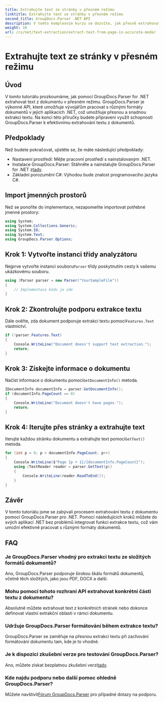 ```yaml
---
title: Extrahujte text ze stránky v přesném režimu
linktitle: Extrahujte text ze stránky v přesném režimu
second_title: GroupDocs.Parser .NET API
description: V tomto komplexním kurzu se dozvíte, jak přesně extrahovat text z dokumentů pomocí GroupDocs.Parser for .NET.
weight: 16
url: /cs/net/text-extraction/extract-text-from-page-in-accurate-mode/
---
```


# Extrahujte text ze stránky v přesném režimu

## Úvod
V tomto tutoriálu prozkoumáme, jak pomocí GroupDocs.Parser for .NET extrahovat text z dokumentu v přesném režimu. GroupDocs.Parser je výkonné API, které umožňuje vývojářům pracovat s různými formáty dokumentů v jejich aplikacích .NET, což umožňuje přesnou a snadnou extrakci textu. Na konci této příručky budete připraveni využít schopnosti GroupDocs.Parser k efektivnímu extrahování textu z dokumentů.
## Předpoklady
Než budete pokračovat, ujistěte se, že máte následující předpoklady:
- Nastavení prostředí: Mějte pracovní prostředí s nainstalovaným .NET.
-  Instalace GroupDocs.Parser: Stáhněte a nainstalujte GroupDocs.Parser for .NET z[tady](https://releases.groupdocs.com/parser/net/).
- Základní porozumění C#: Výhodou bude znalost programovacího jazyka C#.
## Import jmenných prostorů
Než se ponoříte do implementace, nezapomeňte importovat potřebné jmenné prostory:
```csharp
using System;
using System.Collections.Generic;
using System.IO;
using System.Text;
using GroupDocs.Parser.Options;
```
## Krok 1: Vytvořte instanci třídy analyzátoru
 Nejprve vytvořte instanci souboru`Parser` třídy poskytnutím cesty k vašemu ukázkovému souboru.
```csharp
using (Parser parser = new Parser("YourSampleFile"))
{
    // Implementace kódu je zde
}
```
## Krok 2: Zkontrolujte podporu extrakce textu
 Dále ověřte, zda dokument podporuje extrakci textu pomocí`Features.Text` vlastnictví.
```csharp
if (!parser.Features.Text)
{
    Console.WriteLine("Document doesn't support text extraction.");
    return;
}
```
## Krok 3: Získejte informace o dokumentu
 Načíst informace o dokumentu pomocí`GetDocumentInfo()` metoda.
```csharp
IDocumentInfo documentInfo = parser.GetDocumentInfo();
if (documentInfo.PageCount == 0)
{
    Console.WriteLine("Document doesn't have pages.");
    return;
}
```
## Krok 4: Iterujte přes stránky a extrahujte text
 Iterujte každou stránku dokumentu a extrahujte text pomocí`GetText()` metoda.
```csharp
for (int p = 0; p < documentInfo.PageCount; p++)
{
    Console.WriteLine($"Page {p + 1}/{documentInfo.PageCount}");
    using (TextReader reader = parser.GetText(p))
    {
        Console.WriteLine(reader.ReadToEnd());
    }
}
```
## Závěr
V tomto tutoriálu jsme se zabývali procesem extrahování textu z dokumentu pomocí GroupDocs.Parser pro .NET. Pomocí následujících kroků můžete do svých aplikací .NET bez problémů integrovat funkci extrakce textu, což vám umožní efektivně pracovat s různými formáty dokumentů.

## FAQ
### Je GroupDocs.Parser vhodný pro extrakci textu ze složitých formátů dokumentů?
Ano, GroupDocs.Parser podporuje širokou škálu formátů dokumentů, včetně těch složitých, jako jsou PDF, DOCX a další.
### Mohu pomocí tohoto rozhraní API extrahovat konkrétní části textu z dokumentu?
Absolutně můžete extrahovat text z konkrétních stránek nebo dokonce definovat vlastní extrakční oblasti v rámci dokumentu.
### Udržuje GroupDocs.Parser formátování během extrakce textu?
GroupDocs.Parser se zaměřuje na přesnou extrakci textu při zachování formátování dokumentu tam, kde je to vhodné.
### Je k dispozici zkušební verze pro testování GroupDocs.Parser?
 Ano, můžete získat bezplatnou zkušební verzi[tady](https://releases.groupdocs.com/).
### Kde najdu podporu nebo další pomoc ohledně GroupDocs.Parser?
 Můžete navštívit[Fórum GroupDocs.Parser](https://forum.groupdocs.com/c/parser/17) pro případné dotazy na podporu.